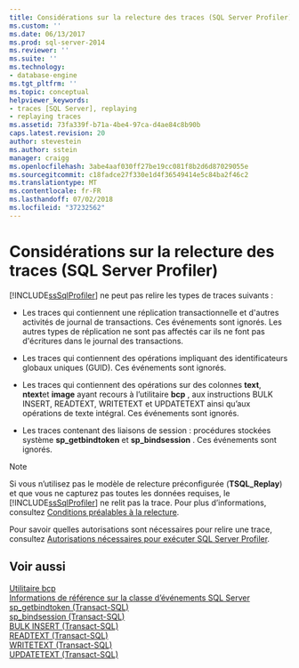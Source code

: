 ```yaml
---
title: Considérations sur la relecture des traces (SQL Server Profiler) | Microsoft Docs
ms.custom: ''
ms.date: 06/13/2017
ms.prod: sql-server-2014
ms.reviewer: ''
ms.suite: ''
ms.technology:
- database-engine
ms.tgt_pltfrm: ''
ms.topic: conceptual
helpviewer_keywords:
- traces [SQL Server], replaying
- replaying traces
ms.assetid: 73fa339f-b71a-4be4-97ca-d4ae84c8b90b
caps.latest.revision: 20
author: stevestein
ms.author: sstein
manager: craigg
ms.openlocfilehash: 3abe4aaf030ff27be19cc081f8b2d6d87029055e
ms.sourcegitcommit: c18fadce27f330e1d4f36549414e5c84ba2f46c2
ms.translationtype: MT
ms.contentlocale: fr-FR
ms.lasthandoff: 07/02/2018
ms.locfileid: "37232562"
---
```

# <a name="considerations-for-replaying-traces-sql-server-profiler"></a>Considérations sur la relecture des traces (SQL Server Profiler)
  [!INCLUDE[ssSqlProfiler](../../includes/sssqlprofiler-md.md)] ne peut pas relire les types de traces suivants :  
  
-   Les traces qui contiennent une réplication transactionnelle et d'autres activités de journal de transactions. Ces événements sont ignorés. Les autres types de réplication ne sont pas affectés car ils ne font pas d'écritures dans le journal des transactions.  
  
-   Les traces qui contiennent des opérations impliquant des identificateurs globaux uniques (GUID). Ces événements sont ignorés.  
  
-   Les traces qui contiennent des opérations sur des colonnes **text**, **ntext**et **image** ayant recours à l’utilitaire **bcp** , aux instructions BULK INSERT, READTEXT, WRITETEXT et UPDATETEXT ainsi qu’aux opérations de texte intégral. Ces événements sont ignorés.  
  
-   Les traces contenant des liaisons de session : procédures stockées système **sp_getbindtoken** et **sp_bindsession** . Ces événements sont ignorés.  
  
> [!NOTE]  
>  Si vous n’utilisez pas le modèle de relecture préconfigurée (**TSQL_Replay**) et que vous ne capturez pas toutes les données requises, le [!INCLUDE[ssSqlProfiler](../../includes/sssqlprofiler-md.md)] ne relit pas la trace. Pour plus d’informations, consultez [Conditions préalables à la relecture](replay-requirements.md).  
  
 Pour savoir quelles autorisations sont nécessaires pour relire une trace, consultez [Autorisations nécessaires pour exécuter SQL Server Profiler](sql-server-profiler.md).  
  
## <a name="see-also"></a>Voir aussi  
 [Utilitaire bcp](../bcp-utility.md)   
 [Informations de référence sur la classe d’événements SQL Server](../../relational-databases/event-classes/sql-server-event-class-reference.md)   
 [sp_getbindtoken &#40;Transact-SQL&#41;](/sql/relational-databases/system-stored-procedures/sp-getbindtoken-transact-sql)   
 [sp_bindsession &#40;Transact-SQL&#41;](/sql/relational-databases/system-stored-procedures/sp-bindsession-transact-sql)   
 [BULK INSERT &#40;Transact-SQL&#41;](/sql/t-sql/statements/bulk-insert-transact-sql)   
 [READTEXT &#40;Transact-SQL&#41;](/sql/t-sql/queries/readtext-transact-sql)   
 [WRITETEXT &#40;Transact-SQL&#41;](/sql/t-sql/queries/writetext-transact-sql)   
 [UPDATETEXT &#40;Transact-SQL&#41;](/sql/t-sql/queries/updatetext-transact-sql)  
  
  

